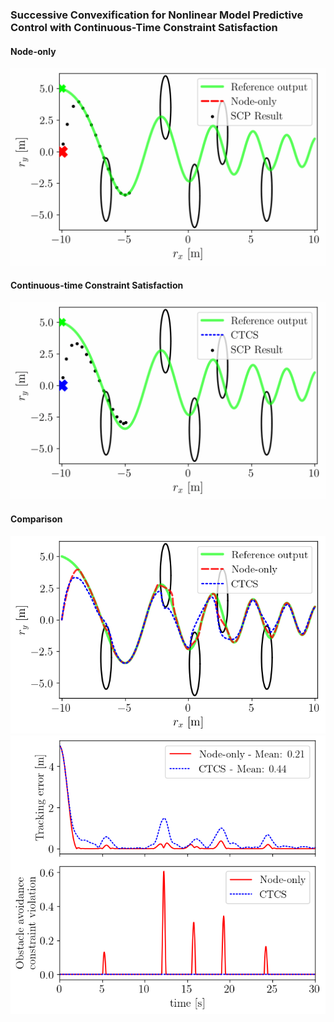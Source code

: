### Successive Convexification for Nonlinear Model Predictive Control with Continuous-Time Constraint Satisfaction

#### Node-only
![](sim/node_animation.gif)

#### Continuous-time Constraint Satisfaction
![](sim/ctcs_animation.gif)

#### Comparison
![](/sim/Num_sim.png)
![](/sim/cost_cons_time.png)